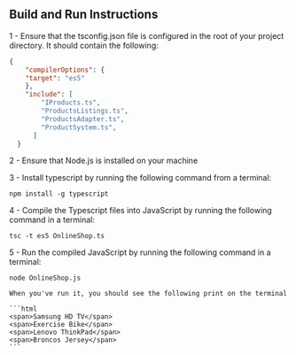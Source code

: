 ## Build and Run Instructions ##
1 - Ensure that the tsconfig.json file is configured in the root of your project directory.  It should contain the following:

````json
{
    "compilerOptions": {
    "target": "es5"
    },
    "include": [
        "IProducts.ts",
        "ProductsListings.ts",
        "ProductsAdapter.ts",
        "ProductSystem.ts",
      ]
  }
````

2 - Ensure that Node.js is installed on your machine

3 - Install typescript by running the following command from a terminal:

    npm install -g typescript

4 - Compile the Typescript files into JavaScript by running the following command in a terminal:

    tsc -t es5 OnlineShop.ts

5 - Run the compiled JavaScript by running the following command in a terminal:

    node OnlineShop.js

    When you've run it, you should see the following print on the terminal

    ```html
    <span>Samsung HD TV</span>
    <span>Exercise Bike</span>
    <span>Lenovo ThinkPad</span>
    <span>Broncos Jersey</span>
    ```